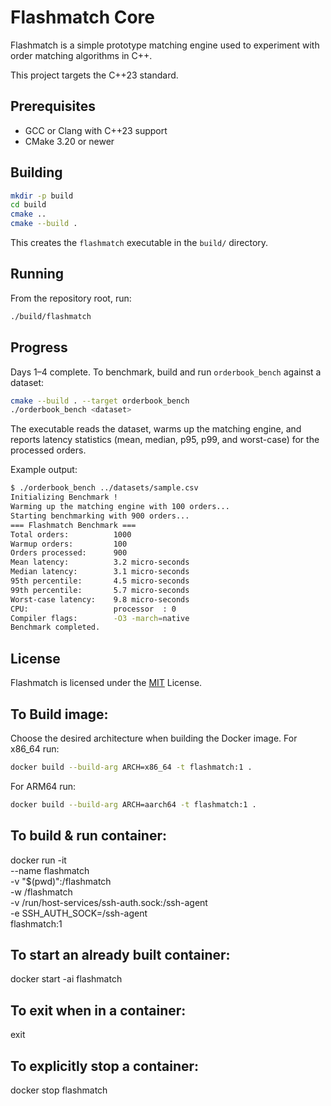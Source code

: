 # Flashmatch Core

Flashmatch is a simple prototype matching engine used to experiment with order matching algorithms in C++.

This project targets the C++23 standard.

## Prerequisites

- GCC or Clang with C++23 support
- CMake 3.20 or newer

## Building

```bash
mkdir -p build
cd build
cmake ..
cmake --build .
```

This creates the `flashmatch` executable in the `build/` directory.

## Running

From the repository root, run:

```bash
./build/flashmatch
```

## Progress

Days 1–4 complete. To benchmark, build and run `orderbook_bench` against a dataset:

```bash
cmake --build . --target orderbook_bench
./orderbook_bench <dataset>
```


The executable reads the dataset, warms up the matching engine, and reports
latency statistics (mean, median, p95, p99, and worst-case) for the processed
orders.

Example output:

```bash
$ ./orderbook_bench ../datasets/sample.csv
Initializing Benchmark !
Warming up the matching engine with 100 orders...
Starting benchmarking with 900 orders...
=== Flashmatch Benchmark ===
Total orders:          1000
Warmup orders:         100
Orders processed:      900
Mean latency:          3.2 micro-seconds
Median latency:        3.1 micro-seconds
95th percentile:       4.5 micro-seconds
99th percentile:       5.7 micro-seconds
Worst-case latency:    9.8 micro-seconds
CPU:                   processor  : 0
Compiler flags:        -O3 -march=native
Benchmark completed.
```


## License

Flashmatch is licensed under the [MIT](LICENSE) License.

## To Build image:

Choose the desired architecture when building the Docker image. For x86_64 run:

```bash
docker build --build-arg ARCH=x86_64 -t flashmatch:1 .
```

For ARM64 run:

```bash
docker build --build-arg ARCH=aarch64 -t flashmatch:1 .
```

## To build & run container:

docker run -it \
 --name flashmatch \
 -v "$(pwd)":/flashmatch \
 -w /flashmatch \
 -v /run/host-services/ssh-auth.sock:/ssh-agent \
 -e SSH_AUTH_SOCK=/ssh-agent \
 flashmatch:1

## To start an already built container:

docker start -ai flashmatch

## To exit when in a container:

exit

## To explicitly stop a container:

docker stop flashmatch
